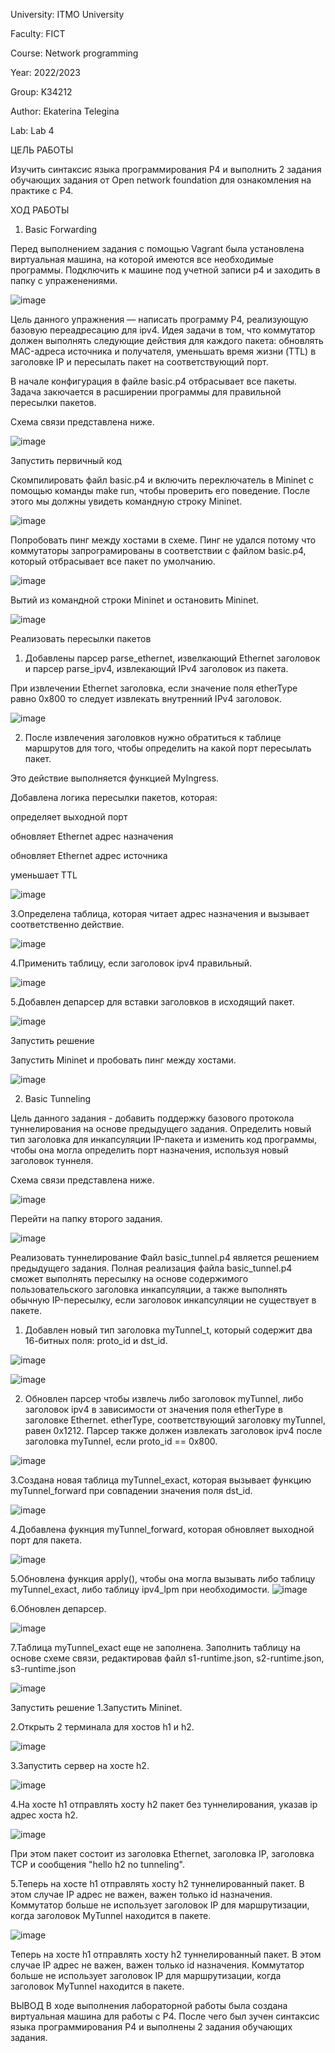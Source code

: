 University: ITMO University

Faculty: FICT

Course: Network programming

Year: 2022/2023

Group: K34212

Author: Ekaterina Telegina

Lab: Lab 4

ЦЕЛЬ РАБОТЫ

Изучить синтаксис языка программирования P4 и выполнить 2 задания обучающих задания от Open network foundation для ознакомления на практике с P4.

ХОД РАБОТЫ

1. Basic Forwarding

Перед выполнением задания с помощью Vagrant была установлена виртуальная машина, на которой имеются все необходимые программы. 
Подключить к машине под учетной записи p4 и заходить в папку с упраженениями.

![image](https://user-images.githubusercontent.com/53398280/207095078-e153ee0f-f055-4d4d-86bb-a24aaf0443d2.png)

Цель данного упражнения — написать программу P4, реализующую базовую переадресацию для ipv4. Идея задачи в том, 
что коммутатор должен выполнять следующие действия для каждого пакета: обновлять MAC-адреса источника и получателя, 
уменьшать время жизни (TTL) в заголовке IP и пересылать пакет на соответствующий порт.

В начале конфигурация в файле basic.p4 отбрасывает все пакеты. Задача закючается в расширении программы для правильной пересылки пакетов.

Схема связи представлена ниже.

![image](https://user-images.githubusercontent.com/53398280/207095172-1a6dfcac-55ad-4841-a2d4-e6ce243cd67f.png)


Запустить первичный код

Скомпилировать файл basic.p4 и включить переключатель в Mininet с помощью команды make run, чтобы проверить его поведение. 
После этого мы должны увидеть командную строку Mininet.

![image](https://user-images.githubusercontent.com/53398280/207095224-4fd6849f-53ad-4d7b-8f88-2ee835f30705.png)


Попробовать пинг между хостами в схеме. Пинг не удался потому что коммутаторы запрограмированы в соответствии с файлом basic.p4, 
который отбрасывает все пакет по умолчанию.

![image](https://user-images.githubusercontent.com/53398280/207095282-e414d22f-668f-4ba6-a82e-7b1cc179de87.png)

Вытий из командной строки Mininet и остановить Mininet.

![image](https://user-images.githubusercontent.com/53398280/207095543-9db81d1e-69c9-453e-a4e7-0cfc2bdbbe7a.png)

Реализовать пересылки пакетов

   1. Добавлены парсер parse_ethernet, извелкающий Ethernet заголовок и парсер parse_ipv4, извлекающий IPv4 заголовок из пакета.

При извлечении Ethernet заголовка, если значение поля etherType равно 0x800 то следует извлекать внутренний IPv4 заголовок.

![image](https://user-images.githubusercontent.com/53398280/207095946-02baf533-8af0-4e5b-b278-5fce40d26dd3.png)


   2. После извлечения заголовков нужно обратиться к таблице маршрутов для того, чтобы определить на какой порт пересылать пакет. 

Это действие выполняется функцией MyIngress.


Добавлена логика пересылки пакетов, которая:

определяет выходной порт

обновляет Ethernet адрес назначения

обновляет Ethernet адрес источника

уменьшает TTL

![image](https://user-images.githubusercontent.com/53398280/207096095-e1c7b408-35ef-444f-af84-f12e714e9ce3.png)


   3.Определена таблица, которая читает адрес назначения и вызывает соответственно действие.

![image](https://user-images.githubusercontent.com/53398280/207096201-a52a8ca4-dab4-4bb7-8c49-72b91475cccd.png)

   4.Применить таблицу, если заголовок ipv4 правильный.

![image](https://user-images.githubusercontent.com/53398280/207096279-1e9a37b1-421e-4399-9717-fd97bf5ce2c9.png)


   5.Добавлен депарсер для вставки заголовков в исходящий пакет.

![image](https://user-images.githubusercontent.com/53398280/207096355-02b41dce-f1da-4cff-89c2-dfaad4e8c73a.png)

Запустить решение

Запустить Mininet и пробовать пинг между хостами.

![image](https://user-images.githubusercontent.com/53398280/207096727-2dd5f144-2678-4216-96fd-eff4230c660a.png)


2. Basic Tunneling

Цель данного задания - добавить поддержку базового протокола туннелирования на основе предыдущего задания. 
Определить новый тип заголовка для инкапсуляции IP-пакета и изменить код программы, 
чтобы она могла определить порт назначения, используя новый заголовок туннеля.

Схема связи представлена ниже. 

![image](https://user-images.githubusercontent.com/53398280/207096808-ac361aeb-df2f-4b58-af52-6b4c6ea2e12a.png)


Перейти на папку второго задания.

![image](https://user-images.githubusercontent.com/53398280/207096843-e6a3c284-3b49-44f1-9962-1ee83fb47c69.png)

Реализовать туннелирование
Файл basic_tunnel.p4 является решением предыдущего задания. Полная реализация файла basic_tunnel.p4 сможет 
выполнять пересылку на основе содержимого пользовательского заголовка инкапсуляции, а также выполнять обычную IP-пересылку, 
если заголовок инкапсуляции не существует в пакете.

   1. Добавлен новый тип заголовка myTunnel_t, который содержит два 16-битных поля: proto_id и dst_id.

![image](https://user-images.githubusercontent.com/53398280/207097028-3a63b84e-de3f-4307-8017-63cc9ec83b0c.png)

![image](https://user-images.githubusercontent.com/53398280/207097084-51ad3c94-ee30-4daf-8fee-ad14670c51cb.png)


  2. Обновлен парсер чтобы извлечь либо заголовок myTunnel, либо заголовок ipv4 
в зависимости от значения поля etherType в заголовке Ethernet. etherType, соответствующий заголовку myTunnel, 
равен 0x1212. Парсер также должен извлекать заголовок ipv4 после заголовка myTunnel, если proto_id == 0x800.

![image](https://user-images.githubusercontent.com/53398280/207097171-cb61c4b0-4088-40ae-90c3-88851bacc77f.png)


  3.Создана новая таблица myTunnel_exact, которая вызывает функцию myTunnel_forward при совпадении значения поля dst_id.

![image](https://user-images.githubusercontent.com/53398280/207099373-c2c33579-d8a4-43cf-98dd-c6938c87e957.png)


  4.Добавлена фукнция myTunnel_forward, которая обновляет выходной порт для пакета.

![image](https://user-images.githubusercontent.com/53398280/207099463-ffe4de51-a08e-4d3e-8e68-ccc95dbd95f9.png)


  5.Обновлена функция apply(), чтобы она могла вызывать либо таблицу myTunnel_exact, либо таблицу ipv4_lpm при необходимости.
![image](https://user-images.githubusercontent.com/53398280/207099537-9f70d420-fcc3-4489-b903-4485418f799f.png)


  6.Обновлен депарсер.
  
![image](https://user-images.githubusercontent.com/53398280/207099615-4f7e0bbd-dc88-4707-b5ca-b6fc29fc6c9f.png)

  7.Таблица myTunnel_exact еще не заполнена. Заполнить таблицу на основе схеме связи, редактировав файл s1-runtime.json, s2-runtime.json, 
  s3-runtime.json
  
![image](https://user-images.githubusercontent.com/53398280/207099673-c0ad0263-de6d-49b5-a7f6-9a8cacc3d1e2.png)


Запустить решение
1.Запустить Mininet.

2.Открыть 2 терминала для хостов h1 и h2.

![image](https://user-images.githubusercontent.com/53398280/207099772-7bcd8a63-9d91-46dd-9fc3-02e00e5c46b8.png)


3.Запустить сервер на хосте h2.

![image](https://user-images.githubusercontent.com/53398280/207099828-0ae7a246-44ce-4a6b-8d7c-c92cb587268c.png)


4.На хосте h1 отправлять хосту h2 пакет без туннелирования, указав ip адрес хоста h2.

![image](https://user-images.githubusercontent.com/53398280/207099879-ce8b5d9d-f0f8-4538-8210-87cb8378800a.png)

При этом пакет состоит из заголовка Ethernet, заголовка IP, заголовка TCP и сообщения "hello h2 no tunneling".

5.Теперь на хосте h1 отправлять хосту h2 туннелированный пакет. В этом случае IP адрес не важен, важен только id назначения. 
Коммутатор больше не использует заголовок IP для маршрутизации, когда заголовок MyTunnel находится в пакете.

![image](https://user-images.githubusercontent.com/53398280/207099983-a3838a6f-5eae-4103-9dcc-db3dcf7b6a0f.png)

Теперь на хосте h1 отправлять хосту h2 туннелированный пакет. В этом случае IP адрес не важен, важен только id назначения. Коммутатор больше не использует заголовок IP для маршрутизации, когда заголовок MyTunnel находится в пакете.

ВЫВОД
В ходе выполнения лабораторной работы была создана виртуальная машина для работы с P4. После чего был зучен синтаксис языка программирования P4 и выполнены 2 задания обучающих задания.
